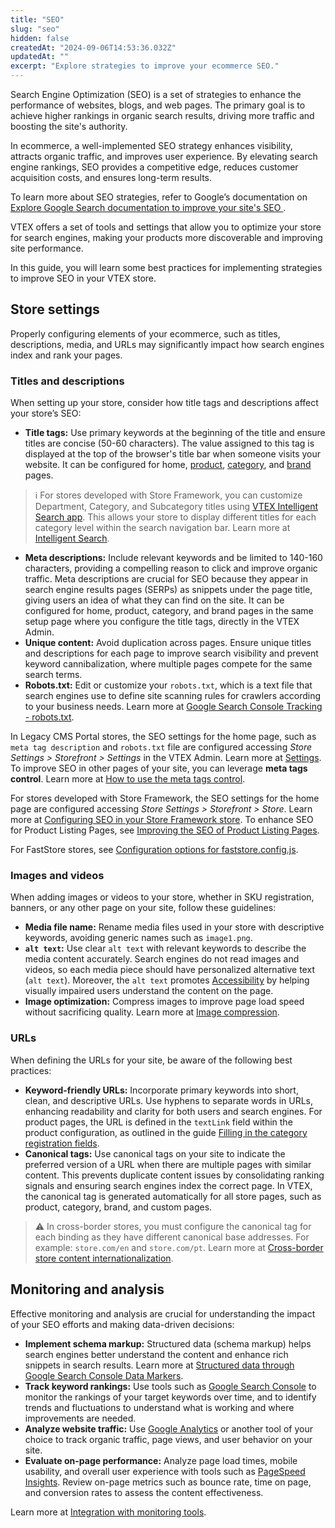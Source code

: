 ```yaml
---
title: "SEO"
slug: "seo"
hidden: false
createdAt: "2024-09-06T14:53:36.032Z"
updatedAt: ""
excerpt: "Explore strategies to improve your ecommerce SEO."
---
```


Search Engine Optimization (SEO) is a set of strategies to enhance the performance of websites, blogs, and web pages. The primary goal is to achieve higher rankings in organic search results, driving more traffic and boosting the site's authority.

In ecommerce, a well-implemented SEO strategy enhances visibility, attracts organic traffic, and improves user experience. By elevating search engine rankings, SEO provides a competitive edge, reduces customer acquisition costs, and ensures long-term results.

To learn more about SEO strategies, refer to Google’s documentation on [Explore Google Search documentation to improve your site's SEO ](https://developers.google.com/search/docs).

VTEX offers a set of tools and settings that allow you to optimize your store for search engines, making your products more discoverable and improving site performance.

In this guide, you will learn some best practices for implementing strategies to improve SEO in your VTEX store.

## Store settings

Properly configuring elements of your ecommerce, such as titles, descriptions, media, and URLs may significantly impact how search engines index and rank your pages.

### Titles and descriptions

When setting up your store, consider how title tags and descriptions affect your store’s SEO:

- **Title tags:** Use primary keywords at the beginning of the title and ensure titles are concise (50-60 characters). The value assigned to this tag is displayed at the top of the browser's title bar when someone visits your website. It can be configured for home, [product](https://help.vtex.com/en/tutorial/product-registration-fields--4dYXWIK3zyS8IceKkQseke), [category](https://help.vtex.com/en/tutorial/category-registration-fields--5Z7RrvW41yumyQCmk2iqoG), and [brand](https://help.vtex.com/en/tutorial/brand-registration-fields--37Ky7lTbEkiWIAYA80EMyI) pages.

> ℹ️ For stores developed with Store Framework, you can customize Department, Category, and Subcategory titles using [VTEX Intelligent Search app](https://developers.vtex.com/docs/apps/vtex.search@1.0.8). This allows your store to display different titles for each category level within the search navigation bar. Learn more at [Intelligent Search](https://help.vtex.com/tracks/vtex-intelligent-search).

- **Meta descriptions:** Include relevant keywords and be limited to 140-160 characters, providing a compelling reason to click and improve organic traffic. Meta descriptions are crucial for SEO because they appear in search engine results pages (SERPs) as snippets under the page title, giving users an idea of what they can find on the site. It can be configured for home, product, category, and brand pages in the same setup page where you configure the title tags, directly in the VTEX Admin.
- **Unique content:** Avoid duplication across pages. Ensure unique titles and descriptions for each page to improve search visibility and prevent keyword cannibalization, where multiple pages compete for the same search terms.
- **Robots.txt:** Edit or customize your `robots.txt`, which is a text file that search engines use to define site scanning rules for crawlers according to your business needs. Learn more at [Google Search Console Tracking - robots.txt](https://help.vtex.com/en/tutorial/google-search-console-tracking-robots-txt--tutorials_574).

In Legacy CMS Portal stores, the SEO settings for the home page, such as `meta tag description` and `robots.txt` file are configured accessing *Store Settings > Storefront > Settings* in the VTEX Admin. Learn more at [Settings](https://help.vtex.com/pt/tracks/cms--2YcpgIljVaLVQYMzxQbc3z/1oN446gRGcR2s70RvBCAmj#settings). To improve SEO in other pages of your site, you can leverage **meta tags control**. Learn more at [How to use the meta tags control](https://help.vtex.com/en/tutorial/how-to-use-the-meta-tags-control--2OPiSPubgcEqIikAWsCouk).

For stores developed with Store Framework, the SEO settings for the home page are configured accessing *Store Settings > Storefront > Store*. Learn more at [Configuring SEO in your Store Framework store](https://help.vtex.com/pt/tutorial/configuring-seo-in-your-store--1sKskEsjUSvgHyqM8oknVR). To enhance SEO for Product Listing Pages, see [Improving the SEO of Product Listing Pages](https://help.vtex.com/pt/tutorial/improving-the-seo-of-product-listing-pages--UrQtlKAMuSaLBP5wG9ftG).

For FastStore stores, see [Configuration options for faststore.config.js](https://developers.vtex.com/docs/guides/faststore/project-structure-config-options).

### Images and videos

When adding images or videos to your store, whether in SKU registration, banners, or any other page on your site, follow these guidelines:

- **Media file name:** Rename media files used in your store with descriptive keywords, avoiding generic names such as `image1.png`.
- **`alt text`:** Use clear `alt text` with relevant keywords to describe the media content accurately. Search engines do not read images and videos, so each media piece should have personalized alternative text (`alt text`). Moreover, the `alt text` promotes [Accessibility](LINK) by helping visually impaired users understand the content on the page.
- **Image optimization:** Compress images to improve page load speed without sacrificing quality. Learn more at [Image compression](https://help.vtex.com/tutorial/image-compression--4klbgpsPksq44KcwqKeye8).

### URLs

When defining the URLs for your site, be aware of the following best practices:

- **Keyword-friendly URLs:** Incorporate primary keywords into short, clean, and descriptive URLs. Use hyphens to separate words in URLs, enhancing readability and clarity for both users and search engines. For product pages, the URL is defined in the `textLink` field within the product configuration, as outlined in the guide [Filling in the category registration fields](https://help.vtex.com/en/tutorial/category-registration-fields--5Z7RrvW41yumyQCmk2iqoG).
- **Canonical tags:** Use canonical tags on your site to indicate the preferred version of a URL when there are multiple pages with similar content. This prevents duplicate content issues by consolidating ranking signals and ensuring search engines index the correct page. In VTEX, the canonical tag is generated automatically for all store pages, such as product, category, brand, and custom pages.

> ⚠ In cross-border stores, you must configure the canonical tag for each binding as they have different canonical base addresses. For example: `store.com/en` and `store.com/pt`. Learn more at [Cross-border store content internationalization](https://developers.vtex.com/docs/guides/cross-border-custom-urls-1).

## Monitoring and analysis

Effective monitoring and analysis are crucial for understanding the impact of your SEO efforts and making data-driven decisions:

- **Implement schema markup:** Structured data (schema markup) helps search engines better understand the content and enhance rich snippets in search results. Learn more at [Structured data through Google Search Console Data Markers](https://help.vtex.com/en/tutorial/structured-data-through-google-search-console-data-markers--tutorials_560).
- **Track keyword rankings:** Use tools such as [Google Search Console](https://search.google.com/search-console/about) to monitor the rankings of your target keywords over time, and to identify trends and fluctuations to understand what is working and where improvements are needed.
- **Analyze website traffic:** Use [Google Analytics](https://analytics.google.com/) or another tool of your choice to track organic traffic, page views, and user behavior on your site.
- **Evaluate on-page performance:** Analyze page load times, mobile usability, and overall user experience with tools such as [PageSpeed Insights](https://pagespeed.web.dev/). Review on-page metrics such as bounce rate, time on page, and conversion rates to assess the content effectiveness.

Learn more at [Integration with monitoring tools](https://help.vtex.com/subcategory/tracking-integration--1luKrYptdi8WoMYckakUaM).
